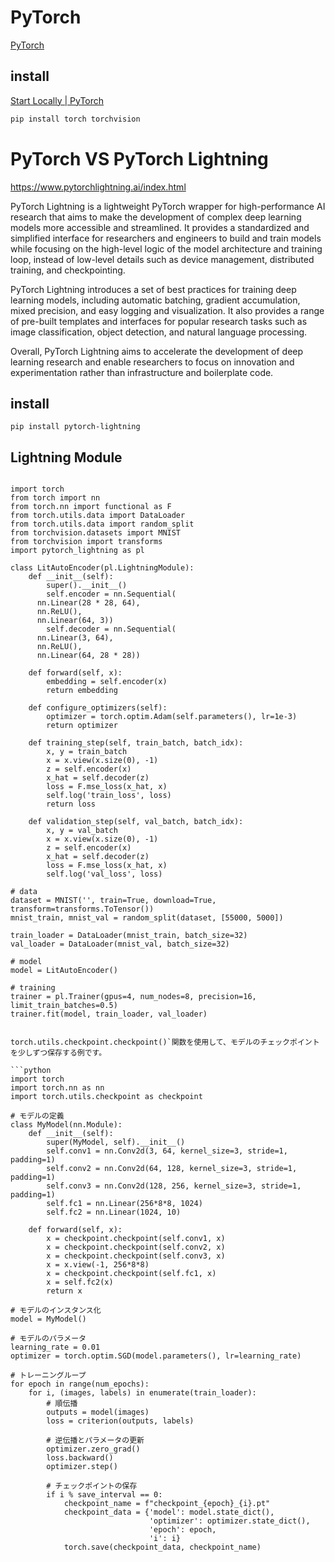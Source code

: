 # PyTorch

[PyTorch](https://pytorch.org/)


## install

[Start Locally | PyTorch](https://pytorch.org/get-started/locally/)

```sh
pip install torch torchvision
```



# ###############################

# PyTorch VS PyTorch Lightning

https://www.pytorchlightning.ai/index.html

PyTorch Lightning is a lightweight PyTorch wrapper for high-performance AI research that aims to make the development of complex deep learning models more accessible and streamlined. It provides a standardized and simplified interface for researchers and engineers to build and train models while focusing on the high-level logic of the model architecture and training loop, instead of low-level details such as device management, distributed training, and checkpointing. 

PyTorch Lightning introduces a set of best practices for training deep learning models, including automatic batching, gradient accumulation, mixed precision, and easy logging and visualization. It also provides a range of pre-built templates and interfaces for popular research tasks such as image classification, object detection, and natural language processing.

Overall, PyTorch Lightning aims to accelerate the development of deep learning research and enable researchers to focus on innovation and experimentation rather than infrastructure and boilerplate code.

## install

```
pip install pytorch-lightning
```


## Lightning Module

```

import torch
from torch import nn
from torch.nn import functional as F
from torch.utils.data import DataLoader
from torch.utils.data import random_split
from torchvision.datasets import MNIST
from torchvision import transforms
import pytorch_lightning as pl

class LitAutoEncoder(pl.LightningModule):
	def __init__(self):
		super().__init__()
		self.encoder = nn.Sequential(
      nn.Linear(28 * 28, 64),
      nn.ReLU(),
      nn.Linear(64, 3))
		self.decoder = nn.Sequential(
      nn.Linear(3, 64),
      nn.ReLU(),
      nn.Linear(64, 28 * 28))

	def forward(self, x):
		embedding = self.encoder(x)
		return embedding

	def configure_optimizers(self):
		optimizer = torch.optim.Adam(self.parameters(), lr=1e-3)
		return optimizer

	def training_step(self, train_batch, batch_idx):
		x, y = train_batch
		x = x.view(x.size(0), -1)
		z = self.encoder(x)    
		x_hat = self.decoder(z)
		loss = F.mse_loss(x_hat, x)
		self.log('train_loss', loss)
		return loss

	def validation_step(self, val_batch, batch_idx):
		x, y = val_batch
		x = x.view(x.size(0), -1)
		z = self.encoder(x)
		x_hat = self.decoder(z)
		loss = F.mse_loss(x_hat, x)
		self.log('val_loss', loss)

# data
dataset = MNIST('', train=True, download=True, transform=transforms.ToTensor())
mnist_train, mnist_val = random_split(dataset, [55000, 5000])

train_loader = DataLoader(mnist_train, batch_size=32)
val_loader = DataLoader(mnist_val, batch_size=32)

# model
model = LitAutoEncoder()

# training
trainer = pl.Trainer(gpus=4, num_nodes=8, precision=16, limit_train_batches=0.5)
trainer.fit(model, train_loader, val_loader)
    

```


```
torch.utils.checkpoint.checkpoint()`関数を使用して、モデルのチェックポイントを少しずつ保存する例です。

```python
import torch
import torch.nn as nn
import torch.utils.checkpoint as checkpoint

# モデルの定義
class MyModel(nn.Module):
    def __init__(self):
        super(MyModel, self).__init__()
        self.conv1 = nn.Conv2d(3, 64, kernel_size=3, stride=1, padding=1)
        self.conv2 = nn.Conv2d(64, 128, kernel_size=3, stride=1, padding=1)
        self.conv3 = nn.Conv2d(128, 256, kernel_size=3, stride=1, padding=1)
        self.fc1 = nn.Linear(256*8*8, 1024)
        self.fc2 = nn.Linear(1024, 10)

    def forward(self, x):
        x = checkpoint.checkpoint(self.conv1, x)
        x = checkpoint.checkpoint(self.conv2, x)
        x = checkpoint.checkpoint(self.conv3, x)
        x = x.view(-1, 256*8*8)
        x = checkpoint.checkpoint(self.fc1, x)
        x = self.fc2(x)
        return x

# モデルのインスタンス化
model = MyModel()

# モデルのパラメータ
learning_rate = 0.01
optimizer = torch.optim.SGD(model.parameters(), lr=learning_rate)

# トレーニングループ
for epoch in range(num_epochs):
    for i, (images, labels) in enumerate(train_loader):
        # 順伝播
        outputs = model(images)
        loss = criterion(outputs, labels)
        
        # 逆伝播とパラメータの更新
        optimizer.zero_grad()
        loss.backward()
        optimizer.step()
        
        # チェックポイントの保存
        if i % save_interval == 0:
            checkpoint_name = f"checkpoint_{epoch}_{i}.pt"
            checkpoint_data = {'model': model.state_dict(),
                               'optimizer': optimizer.state_dict(),
                               'epoch': epoch,
                               'i': i}
            torch.save(checkpoint_data, checkpoint_name)
```
